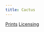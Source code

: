 ```yaml
---
title: Cactus
---
```

[Prints](https://pixels.com/featured/cactus-brady-lane.html)
[Licensing](https://licensing.pixels.com/featured/cactus-brady-lane.html)